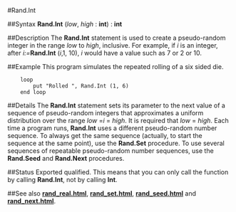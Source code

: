 
#Rand.Int

##Syntax
**Rand.Int** (_low_, _high_ : **int**) : **int**



##Description
The **Rand.Int** statement is used to create a pseudo-random integer in the range _low_ to _high_, inclusive. For example, if _i_ is an integer, after _i:=_**Rand.Int** (_i_,1, 10), _i_ would have a value such as 7 or 2 or 10.



##Example
This program simulates the repeated rolling of a six sided die.


        loop
            put "Rolled ", Rand.Int (1, 6)
        end loop
##Details
The **Rand.Int** statement sets its parameter to the next value of a sequence of pseudo-random integers that approximates a uniform distribution over the range _low_ =_i_ = _high_. It is required that _low_ = _high_.
Each time a program runs, **Rand.Int** uses a different pseudo-random number sequence. To always get the same sequence (actually, to start the sequence at the same point), use the **Rand.Set** procedure.
To use several sequences of repeatable pseudo-random number sequences, use the **Rand.Seed** and **Rand.Next** procedures.



##Status
Exported qualified.
This means that you can only call the function by calling **Rand.Int**, not by calling **Int**.



##See also
**[rand_real.html](Rand.Real)**, **[rand_set.html](Rand.Set)**, **[rand_seed.html](Rand.Seed)** and **[rand_next.html](Rand.Next)**.


